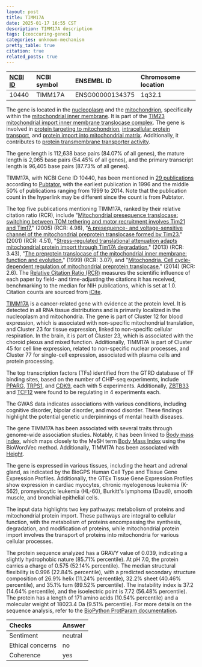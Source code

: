 ```yaml
---
layout: post
title: TIMM17A
date: 2025-01-17 16:55 CST
description: TIMM17A description
tags: [cooccuring-genes]
categories: unknown-mechanism
pretty_table: true
citation: true
related_posts: true
---
```




| [NCBI ID](https://www.ncbi.nlm.nih.gov/gene/10440) | NCBI symbol | ENSEMBL ID | Chromosome location |
| :-------- | :------- | :-------- | :------- |
| 10440  | TIMM17A | ENSG00000134375 | 1q32.1 |



The gene is located in the [nucleoplasm](https://amigo.geneontology.org/amigo/term/GO:0005654) and the [mitochondrion](https://amigo.geneontology.org/amigo/term/GO:0005739), specifically within the [mitochondrial inner membrane](https://amigo.geneontology.org/amigo/term/GO:0005743). It is part of the [TIM23 mitochondrial import inner membrane translocase complex](https://amigo.geneontology.org/amigo/term/GO:0005744). The gene is involved in [protein targeting to mitochondrion](https://amigo.geneontology.org/amigo/term/GO:0006626), [intracellular protein transport](https://amigo.geneontology.org/amigo/term/GO:0006886), and [protein import into mitochondrial matrix](https://amigo.geneontology.org/amigo/term/GO:0030150). Additionally, it contributes to [protein transmembrane transporter activity](https://amigo.geneontology.org/amigo/term/GO:0008320).


The gene length is 112,638 base pairs (84.07% of all genes), the mature length is 2,065 base pairs (54.45% of all genes), and the primary transcript length is 96,405 base pairs (87.73% of all genes).


TIMM17A, with NCBI Gene ID 10440, has been mentioned in [29 publications](https://pubmed.ncbi.nlm.nih.gov/?term=%22TIMM17A%22) according to [Pubtator](https://academic.oup.com/nar/article/47/W1/W587/5494727), with the earliest publication in 1996 and the middle 50% of publications ranging from 1999 to 2014. Note that the publication count in the hyperlink may be different since the count is from Pubtator.


The top five publications mentioning TIMM17A, ranked by their relative citation ratio (RCR), include "[Mitochondrial presequence translocase: switching between TOM tethering and motor recruitment involves Tim21 and Tim17.](https://pubmed.ncbi.nlm.nih.gov/15797382)" (2005) (RCR: 4.98), "[A presequence- and voltage-sensitive channel of the mitochondrial preprotein translocase formed by Tim23.](https://pubmed.ncbi.nlm.nih.gov/11713477)" (2001) (RCR: 4.51), "[Stress-regulated translational attenuation adapts mitochondrial protein import through Tim17A degradation.](https://pubmed.ncbi.nlm.nih.gov/24315374)" (2013) (RCR: 3.43), "[The preprotein translocase of the mitochondrial inner membrane: function and evolution.](https://pubmed.ncbi.nlm.nih.gov/9931253)" (1999) (RCR: 3.07), and "[Mitochondria. Cell cycle-dependent regulation of mitochondrial preprotein translocase.](https://pubmed.ncbi.nlm.nih.gov/25378463)" (2014) (RCR: 2.6). The [Relative Citation Ratio (RCR)](https://journals.plos.org/plosbiology/article?id=10.1371/journal.pbio.1002541) measures the scientific influence of each paper by field- and time-adjusting the citations it has received, benchmarking to the median for NIH publications, which is set at 1.0. Citation counts are sourced from [iCite](https://icite.od.nih.gov).


[TIMM17A](https://www.proteinatlas.org/ENSG00000134375-TIMM17A) is a cancer-related gene with evidence at the protein level. It is detected in all RNA tissue distributions and is primarily localized in the nucleoplasm and mitochondria. The gene is part of Cluster 12 for blood expression, which is associated with non-specific mitochondrial translation, and Cluster 23 for tissue expression, linked to non-specific cellular respiration. In the brain, it is part of Cluster 23, which is associated with the choroid plexus and mixed function. Additionally, TIMM17A is part of Cluster 45 for cell line expression, related to non-specific nuclear processes, and Cluster 77 for single-cell expression, associated with plasma cells and protein processing.


The top transcription factors (TFs) identified from the GTRD database of TF binding sites, based on the number of CHIP-seq experiments, include [PPARG](https://www.ncbi.nlm.nih.gov/gene/5468), [TRPS1](https://www.ncbi.nlm.nih.gov/gene/7227), and [CDK9](https://www.ncbi.nlm.nih.gov/gene/1025), each with 5 experiments. Additionally, [ZBTB33](https://www.ncbi.nlm.nih.gov/gene/10009) and [TCF12](https://www.ncbi.nlm.nih.gov/gene/6938) were found to be regulating in 4 experiments each.



The GWAS data indicates associations with various conditions, including cognitive disorder, bipolar disorder, and mood disorder. These findings highlight the potential genetic underpinnings of mental health diseases.


The gene TIMM17A has been associated with several traits through genome-wide association studies. Notably, it has been linked to [Body mass index](https://pubmed.ncbi.nlm.nih.gov/36581621), which maps closely to the MeSH term [Body Mass Index](https://meshb.nlm.nih.gov/record/ui?ui=D015992) using the BioWordVec method. Additionally, TIMM17A has been associated with [Height](https://pubmed.ncbi.nlm.nih.gov/36224396).


The gene is expressed in various tissues, including the heart and adrenal gland, as indicated by the BioGPS Human Cell Type and Tissue Gene Expression Profiles. Additionally, the GTEx Tissue Gene Expression Profiles show expression in cardiac myocytes, chronic myelogenous leukemia (K-562), promyelocytic leukemia (HL-60), Burkitt's lymphoma (Daudi), smooth muscle, and bronchial epithelial cells.


The input data highlights two key pathways: metabolism of proteins and mitochondrial protein import. These pathways are integral to cellular function, with the metabolism of proteins encompassing the synthesis, degradation, and modification of proteins, while mitochondrial protein import involves the transport of proteins into mitochondria for various cellular processes.



The protein sequence analyzed has a GRAVY value of 0.039, indicating a slightly hydrophobic nature (85.71% percentile). At pH 7.0, the protein carries a charge of 0.575 (52.14% percentile). The median structural flexibility is 0.996 (22.84% percentile), with a predicted secondary structure composition of 26.9% helix (11.24% percentile), 32.2% sheet (40.46% percentile), and 35.1% turn (89.52% percentile). The instability index is 37.2 (14.64% percentile), and the isoelectric point is 7.72 (56.48% percentile). The protein has a length of 171 amino acids (10.54% percentile) and a molecular weight of 18023.4 Da (9.51% percentile). For more details on the sequence analysis, refer to the [BioPython ProtParam documentation](https://biopython.org/docs/1.75/api/Bio.SeqUtils.ProtParam.html).





| Checks    | Answer |
| :-------- | :------- |
| Sentiment  | neutral   |
| Ethical concerns | no     |
| Coherence    | yes    |